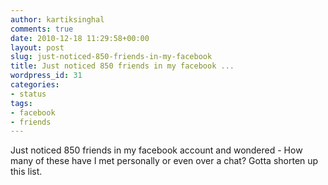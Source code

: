 ```yaml
---
author: kartiksinghal
comments: true
date: 2010-12-18 11:29:58+00:00
layout: post
slug: just-noticed-850-friends-in-my-facebook
title: Just noticed 850 friends in my facebook ...
wordpress_id: 31
categories:
- status
tags:
- facebook
- friends
---
```


Just noticed 850 friends in my facebook account and wondered - How many of these have I met personally or even over a chat? Gotta shorten up this list.
